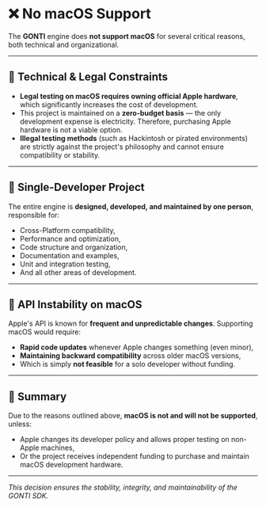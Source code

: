 # ❌ No macOS Support

The **GONTI** engine does **not support macOS** for several critical reasons, both technical and organizational.

---

## 🛑 Technical & Legal Constraints

- **Legal testing on macOS requires owning official Apple hardware**, which significantly increases the cost of development.
- This project is maintained on a **zero-budget basis** — the only development expense is electricity. Therefore, purchasing Apple hardware is not a viable option.
- **Illegal testing methods** (such as Hackintosh or pirated environments) are strictly against the project's philosophy and cannot ensure compatibility or stability.

---

## 👤 Single-Developer Project

The entire engine is **designed, developed, and maintained by one person**, responsible for:

- Cross-Platform compatibility,
- Performance and optimization,
- Code structure and organization,
- Documentation and examples,
- Unit and integration testing,
- And all other areas of development.

---

## 🔄 API Instability on macOS

Apple's API is known for **frequent and unpredictable changes**. Supporting macOS would require:

- **Rapid code updates** whenever Apple changes something (even minor),
- **Maintaining backward compatibility** across older macOS versions,
- Which is simply **not feasible** for a solo developer without funding.

---

## 📌 Summary

Due to the reasons outlined above, **macOS is not and will not be supported**, unless:

- Apple changes its developer policy and allows proper testing on non-Apple machines,
- Or the project receives independent funding to purchase and maintain macOS development hardware.

---

*This decision ensures the stability, integrity, and maintainability of the GONTI SDK.*
